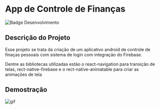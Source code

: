 # App de Controle de Finanças

![Badge Desenvolvimento](http://img.shields.io/static/v1?label=STATUS&message=DESENVOLVIMENTO&color=GREEN&style=for-the-badge)

## Descrição do Projeto
<p>Esse projeto se trata da criação de um aplicativo android de controle de finaças pessoais com sistema de login com integração do Firebase.</p>
<p>Dentre as bibliotecas utilizadas estão o react-navigation para transição de telas, rect-native-firebase e o rect-native-animatable para criar as animações de tela</p>

## Demostração

![gif](https://user-images.githubusercontent.com/71270235/222883065-5a0f1551-f8d2-4f5b-b3c0-a4d422eac1cb.gif)
